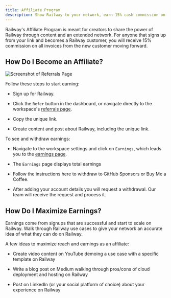 ```yaml
---
title: Affiliate Program
description: Show Railway to your network, earn 15% cash commission on referral revenue.
---
```


Railway's Affiliate Program is meant for creators to share the power of Railway through content and an extended network. For anyone that signs up from your link and becomes a Railway customer, you will receive 15% commission on all invoices from the new customer moving forward.

## How Do I Become an Affiliate?

<Image src="https://res.cloudinary.com/railway/image/upload/v1631917786/docs/referrals_cash_ashj73.png"
alt="Screenshot of Referrals Page"
layout="responsive"
width={1141} height={604} quality={80} />

Follow these steps to start earning:

- Sign up for Railway.

- Click the `Refer` button in the dashboard, or navigate directly to the workspace's <a href="https://railway.com/account/referrals" target="_blank">referrals page</a>.

- Copy the unique link.

- Create content and post about Railway, including the unique link.

To see and withdraw earnings:

- Navigate to the workspace settings and click on `Earnings`, which leads you to the <a href="https://railway.com/account/earnings" target="_blank">earnings page</a>.

- The `Earnings` page displays total earnings

- Follow the instructions here to withdraw to GitHub Sponsors or Buy Me a Coffee. 

- After adding your account details you will request a withdrawal. Our team will receive the request and process it.

## How Do I Maximize Earnings?

Earnings come from signups that are successful and start to scale on Railway. Walk through Railway use cases to give your network an accurate idea of what they can do on Railway.

A few ideas to maximize reach and earnings as an affiliate:

- Create video content on YouTube demoing a use case with a specific template on Railway

- Write a blog post on Medium walking through pros/cons of cloud deployment and hosting on Railway

- Post on LinkedIn (or your social platform of choice) about your experience on Railway
